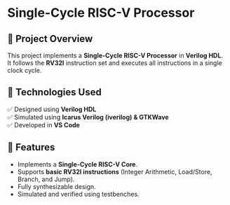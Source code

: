 # Single-Cycle RISC-V Processor

## 📌 Project Overview
This project implements a **Single-Cycle RISC-V Processor** in **Verilog HDL**.  
It follows the **RV32I** instruction set and executes all instructions in a single clock cycle.

## 📌 Technologies Used
✅ Designed using **Verilog HDL**  
✅ Simulated using **Icarus Verilog (iverilog) & GTKWave**  
✅ Developed in **VS Code**  

## 📌 Features
- Implements a **Single-Cycle RISC-V Core**.
- Supports **basic RV32I instructions** (Integer Arithmetic, Load/Store, Branch, and Jump).
- Fully synthesizable design.
- Simulated and verified using testbenches.



